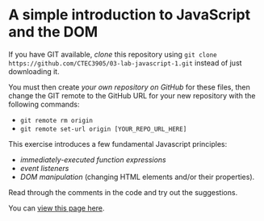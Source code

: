 # A simple introduction to JavaScript and the DOM

If you have GIT available, *clone* this repository using `git clone https://github.com/CTEC3905/03-lab-javascript-1.git` instead of just downloading it.

You must then create *your own repository on GitHub* for these files, then change the GIT remote to the GitHub URL for your new repository with the following commands:

- `git remote rm origin`
- `git remote set-url origin [YOUR_REPO_URL_HERE]`

This exercise introduces a few fundamental Javascript principles:

- *immediately-executed function expressions*
- *event listeners*
- *DOM manipulation* (changing HTML elements and/or their properties).

Read through the comments in the code and try out the suggestions.

You can [view this page here](https://ctec3905.github.io/03-lab-javascript-2/).